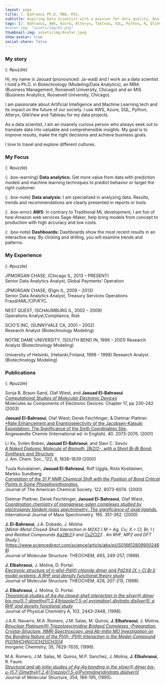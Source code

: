 ```yaml
---
layout: page
title: J. Bahraoui Ph.D, MBA, MIS.
subtitle: Aspiring Data Scientist with a passion for data quality, Analytics, governance, and Business Intelligence.
tags: [J. Bahraoui, AWS, Azure, Alteryx, Tableau, SQL, Python, R, QlikView, Access, VBA, Agile, JIRA, Statistical Analysis, AI, Machine Learning, Data Science, Data Analytics, BI, Business Inteligence, Data Visualization]
#cover-img: "assets/img/DS.png"
thumbnail-img: assets/img/Avatar.jpeg
show-avatar: true
social-share: false
---
```

<style>
r { color: Red }
o { color: Orange }
g { color: Green }
b { color: Blue }
t { font-size: 11pt; }
</style>

### <i class="fas fa-puzzle-piece" aria-hidden="true"></i> My story
{: #puzzle}

Hi, my name is Jaouad (pronounced: Ja-wad) and I work as a data scientist. I hold a Ph.D. in Biotechnology (Modeling/Data Analytics), an MBA (Business Management, Roosevelt University, Chicago) and an MIS (Business Analytics, Roosevelt University, Chicago).

I am passionate about Artificial Intelligence and Machine Learning tech and its impact on the future of our society. I use AWS, Azure, SQL, Python, Alteryx, QlikView and Tableau for my data projects.

As a data scientist, I am an insanely curious person who always seek out to translate data into valuable and comprehensible insights. My goal is to improve results, make the right decisions and achieve business goals.

I love to travel and explore different cultures.

### <i class="fas fa-puzzle-piece" aria-hidden="true"></i> My Focus
{: #puzzle}

{: .box-warning}
**Data analytics:** Get more value from data with prediction models and machine learning techniques to predict behavior or target the right customer.

{: .box-note}
**Data analysis:** I am specialized in analyzing data. Results, trends and recommendations are clearly presented in reports or tools.

{: .box-error}
**AWS:** In contrary to Traditional ML development, I am fun of how Amazon web services Sage-Maker, help bring models from concept to production with high accuracy and low costs.

{: .box-note}
**Dashboards:** Dashboards show the most recent results in an interactive way. By clicking and drilling, you will examine trends and patterns.

### <i class="fas fa-puzzle-piece" aria-hidden="true"></i> My Experience
{: #puzzle}

JPMORGAN CHASE, (Chicago IL, 2013 – PRESENT)  
Senior Data Analytics Analyst, Global Payments’ Operation

JPMORGAN CHASE, (Elgin IL, 2009 – 2013)  
Senior Data Analytics Analyst, Treasury Services Operations Fraud/AML/CIP/KYC.

NEST QUEST, (SCHAUMBURG IL, 2002 – 2009)  
Operations Analyst,Compliance, Risk

SCIO’S INC, (SUNNYVALE CA, 2001 – 2002)  
Research Analyst (Biotechnology Modeling)

NOTRE DAME UNIVERSITY, (SOUTH BEND IN, 1998 – 2001) 
Research Analyst (Biotechnology Modeling)

University of Helsinki, (Helsinki,Finland, 1998 - 1998)
Research Analyst (Biotechnology Modeling)


### <i class="fas fa-puzzle-piece" aria-hidden="true"></i> Publications
{: #puzzle}

Sonja B. Braun-Sand, Olaf Wiest, and **Jaouad El-Bahraoui**  
[*Computational Studies of Molecular Electronic Devices*](https://pubs.acs.org/doi/abs/10.1021/bk-2003-0844.ch017)  
Molecules as Components of Electronic Devices: Chapter 17, pp 230-242 (2003)

**Jaouad El-Bahraoui**, Olaf Wiest, Derek Feichtinger, & Dietmar Plattner.  
[*Rate Enhancement and Enantioselectivity of the Jacobsen-Katsuki Epoxidation: The Significance of the Sixth Coordination Site.](https://pubmed.ncbi.nlm.nih.gov/29712213/)  
Angewandte Chemie (International ed. in English). 40. 2073-2076. (2001)

Li Xu, Svilen Bobev, **Jaouad El-Bahraoui**, and Slavi C. Sevov  
[*A Naked Diatomic Molecule of Bismuth, [Bi2]2-, with a Short Bi-Bi Bond: Synthesis and Structure*](https://pubs.acs.org/doi/10.1021/ja992422i)  
J. Am. Chem. Soc., 122, 8, 1838–1839 (2000)

Tuula Kuivalainen, **Jaouad El-Bahraoui**, Rolf Uggla, Risto Kostiainen, Markku Sundberg.  
[*Correlation of the 31 P NMR Chemical Shift with the Position of Bond Critical Points in Some Phosphorothionates.*](https://pubs.acs.org/doi/10.1021/ja994513l)  
Journal of The American Chemical Society. 122. 8073-8074. (2000)  

Dietmar Plattner, Derek Feichtinger, **Jaouad El-Bahraoui**, Olaf Wiest.  
[*Coordination chemistry of manganese-salen complexes studied by electrospray tandem mass spectrometry: The significance of axial ligands.*](https://www.sciencedirect.com/science/article/abs/pii/S1387380699002183)  
International Journal of Mass Spectrometry. 195. 351-362. (2000)  

**J. El-Bahraoui**, J.A. Dobado, J. Molina  
[*Metal-Metal Closed-Shell Interaction in M2X2 ( M = Ag, Cu; X = Cl, Br, I ) and Related Compounds [Ag2Br2](PH3)3 and [Cu2Cl2](PH3)2 . An RHF, MP2 and DFT Study.*](https://www.sciencedirect.com/science/article/abs/pii/S0166128099002468)  
Journal of Molecular Structure: THEOCHEM, 493, 249-257, (1999).  

**J. Elbahraoui**, J. Molina, D. Portal.  
[*Electronic structure of π-allyl-Pd(II) chloride dimer and Pd2X4 (X = Cl,Br,I) model systems: A RHF and density functional theory study*](https://www.sciencedirect.com/science/article/abs/pii/S0166128097004247)  
Journal of Molecular Structure: THEOCHEM, 426, 207-215, (1998).

**J. Elbahraoui**, J. Molina, D. Portal.  
[*Theoretical studies of Ag-Ag closed-shell interaction in the silver(I) dimer bis-mu(5,7-dimethyl[1,2,4]triazolo[1,5-a] pyrimidine) dinitrato disilver(I): a RHF and density functional study*](https://pubs.acs.org/doi/pdf/10.1021/jp971389o)  
Journal of Physical Chemistry A, 102, 2443-2448, (1998).  

J.A.R. Navarro, M.A. Romero, J.M. Salas, M. Quiros, **J. Elbahraoui**, J. Molina.  
[*Binuclear Platinum(II) Triazolopyrimidine Bridged Complexes -Preparation, Crystal-Structure, NMR-Spectroscopy, and Ab-Initio MO Investigation on the Bonding Nature of the Pt(II)···Pt(II) Interaction in the Model-Compound Pt2(NHCHN(C(CH2)(CH3))4*](https://pubs.acs.org/doi/abs/10.1021/ic960496e)  
Inorganic Chemistry, 35, 7829-7835, (1996).  

M.A. Romero, J.M. Salas, M. Quiros, M.P. Sanchez, J. Molina, **J. Elbahraoui**, R. Faure.  
[*Structural and ab initio studies of Ag-Ag bonding in the silver(I) dimer bis-μ-(5,7-Dimethyl(1,2,4)Triazolo[1,5-a]Pyrimidine)dinitrato disilver(I)*](https://www.sciencedirect.com/science/article/abs/pii/002228609508891X)  
Journal of Molecular Structure, 354, 189-195, (1995).  
